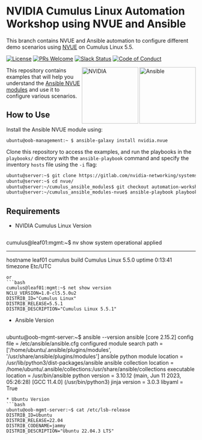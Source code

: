 # NVIDIA Cumulus Linux Automation Workshop using NVUE and Ansible

This branch contains NVUE and Ansible automation to configure different demo scenarios using [NVUE](https://docs.nvidia.com/networking-ethernet-software/cumulus-linux/System-Configuration/NVIDIA-User-Experience-NVUE/) on Cumulus Linux 5.5.

[![License](https://img.shields.io/badge/License-Apache%202.0-83389B.svg)](https://opensource.org/licenses/Apache-2.0)
[![PRs Welcome](https://img.shields.io/badge/PRs-welcome-brightgreen.svg)](http://makeapullrequest.com)
[![Slack Status](https://img.shields.io/badge/Slack-2800+-F1446F)](https://slack.cumulusnetworks.com)
[![Code of Conduct](https://img.shields.io/badge/Contributing-Code%20of%20Conduct-1EB5BD)](https://docs.cumulusnetworks.com/contributor-guide/#contributor-covenant-code-of-conduct)

<img src="https://www.ansible.com/hubfs/2016_Images/Assets/Ansible-Mark-Large-RGB-BlackOutline.png" height="150" title="Ansible" align="right" /> 
<img src="https://gitlab.com/cumulus-consulting/goldenturtle/cldemo2/-/raw/master/documentation/images/cumulus-logo.svg" height="150" title="NVIDIA" align="right" />

This repository contains examples that will help you understand the [Ansible NVUE modules](https://galaxy.ansible.com/nvidia/nvue) and use it to configure various scenarios. 

## How to Use

Install the Ansible NVUE module using:
```
ubuntu@oob-management:~ $ ansible-galaxy install nvidia.nvue
```
Clone this repository to access the examples, and run the playbooks in the `playbooks/` directory with the `ansible-playbook` command and specify the inventory `hosts` file using the `-i` flag:
```bash
ubuntu@server:~$ git clone https://gitlab.com/nvidia-networking/systems-engineering/nvue.git
ubuntu@server:~$ cd nvue/
ubuntu@server:~/cumulus_ansible_modules$ git checkout automation-workshop
ubuntu@server:~/cumulus_ansible_modules-nvue$ ansible-playbook playbooks/api.yml -i hosts
```

## Requirements

* NVIDIA Cumulus Linux Version

  ```bash
cumulus@leaf01:mgmt:~$ nv show system
          operational          applied
--------  -------------------  -------
hostname  leaf01               cumulus
build     Cumulus Linux 5.5.0
uptime    0:13:41
timezone  Etc/UTC
  ```
  or
  ```bash
cumulus@leaf01:mgmt:~$ net show version
NCLU_VERSION=1.0-cl5.5.0u2
DISTRIB_ID="Cumulus Linux"
DISTRIB_RELEASE=5.5.1
DISTRIB_DESCRIPTION="Cumulus Linux 5.5.1"
  ```

* Ansible Version
  ```bash
ubuntu@oob-mgmt-server:~$ ansible --version
ansible [core 2.15.2]
  config file = /etc/ansible/ansible.cfg
  configured module search path = ['/home/ubuntu/.ansible/plugins/modules', '/usr/share/ansible/plugins/modules']
  ansible python module location = /usr/lib/python3/dist-packages/ansible
  ansible collection location = /home/ubuntu/.ansible/collections:/usr/share/ansible/collections
  executable location = /usr/bin/ansible
  python version = 3.10.12 (main, Jun 11 2023, 05:26:28) [GCC 11.4.0] (/usr/bin/python3)
  jinja version = 3.0.3
  libyaml = True
  ```
* Ubuntu Version
  ```bash
ubuntu@oob-mgmt-server:~$ cat /etc/lsb-release
DISTRIB_ID=Ubuntu
DISTRIB_RELEASE=22.04
DISTRIB_CODENAME=jammy
DISTRIB_DESCRIPTION="Ubuntu 22.04.3 LTS"
  ```

